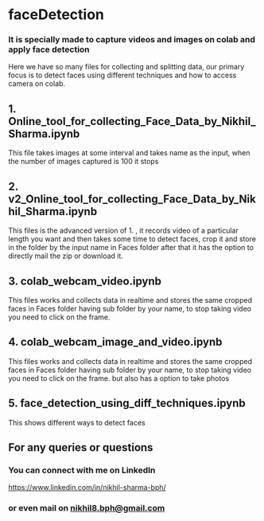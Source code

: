 # faceDetection

### It is specially made to capture videos and images on colab and apply face detection
Here we have so many files for collecting and splitting data, our primary focus is to detect faces using different techniques and how to access camera on colab.

## 1. Online_tool_for_collecting_Face_Data_by_Nikhil_Sharma.ipynb
This file takes images at some interval and takes name as the input, when the number of images captured is 100 it stops

## 2. v2_Online_tool_for_collecting_Face_Data_by_Nikhil_Sharma.ipynb
This files is the advanced version of 1. , it records video of a particular length you want and then takes some time to detect faces, crop it and store in the folder by the input name in Faces folder after that it has the option to directly mail the zip or download it.

## 3. colab_webcam_video.ipynb
This files works and collects data in realtime and stores the same cropped faces in Faces folder having sub folder by your name, to stop taking video you need to click on the frame.

## 4. colab_webcam_image_and_video.ipynb
This files works and collects data in realtime and stores the same cropped faces in Faces folder having sub folder by your name, to stop taking video you need to click on the frame.
but also has a option to take photos

## 5. face_detection_using_diff_techniques.ipynb
This shows different ways to detect faces


## For any queries or questions
### You can connect with me on <a src = "https://www.linkedin.com/in/nikhil-sharma-bph/">LinkedIn</a> 
https://www.linkedin.com/in/nikhil-sharma-bph/
### or even mail on nikhil8.bph@gmail.com 
